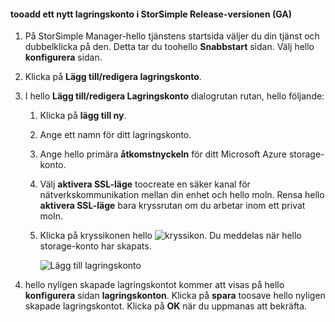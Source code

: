 <!--author=SharS last changed: 9/17/15-->

#### <a name="tooadd-a-new-storage-account-in-storsimple-release-version-ga"></a>tooadd ett nytt lagringskonto i StorSimple Release-versionen (GA)
1. På StorSimple Manager-hello tjänstens startsida väljer du din tjänst och dubbelklicka på den. Detta tar du toohello **Snabbstart** sidan. Välj hello **konfigurera** sidan.
2. Klicka på **Lägg till/redigera lagringskonto**.
3. I hello **Lägg till/redigera Lagringskonto** dialogrutan rutan, hello följande:
   
   1. Klicka på **lägg till ny**.
   2. Ange ett namn för ditt lagringskonto.
   3. Ange hello primära **åtkomstnyckeln** för ditt Microsoft Azure storage-konto.
   4. Välj **aktivera SSL-läge** toocreate en säker kanal för nätverkskommunikation mellan din enhet och hello moln. Rensa hello **aktivera SSL-läge** bara kryssrutan om du arbetar inom ett privat moln.
   5. Klicka på kryssikonen hello ![kryssikon](./media/storsimple-configure-new-storage-account/HCS_CheckIcon-include.png). Du meddelas när hello storage-konto har skapats.
      
      ![Lägg till lagringskonto](./media/storsimple-configure-new-storage-account/HCS_AddStorageAccount-include.png)
4. hello nyligen skapade lagringskontot kommer att visas på hello **konfigurera** sidan **lagringskonton**. Klicka på **spara** toosave hello nyligen skapade lagringskontot. Klicka på **OK** när du uppmanas att bekräfta.

